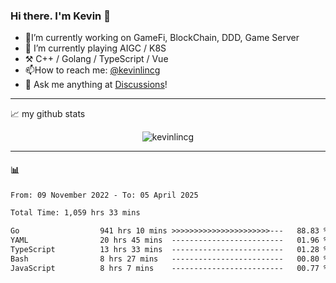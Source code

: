 ### Hi there. I'm Kevin 👋

- 🔭I’m currently working on GameFi, BlockChain, DDD, Game Server
- 🌱 I’m currently playing AIGC / K8S
-   :hammer_and_pick: C++ / Golang / TypeScript / Vue
- 📫How to reach me: [@kevinlincg](https://twitter.com/kevinlincg) 
-   :thought_balloon: Ask me anything at [Discussions](https://github.com/kevinlincg/kevinlincg/issues/new)!

---

📈 my github stats

<p align="center"> <img src="https://github-readme-stats-ouuan.vercel.app/api?username=kevinlincg&theme=dark&show_icons=true&count_private=true" alt="kevinlincg" />

---

#### :bar_chart: 

<!--START_SECTION:waka-->

```txt
From: 09 November 2022 - To: 05 April 2025

Total Time: 1,059 hrs 33 mins

Go                  941 hrs 10 mins >>>>>>>>>>>>>>>>>>>>>>---   88.83 %
YAML                20 hrs 45 mins  -------------------------   01.96 %
TypeScript          13 hrs 33 mins  -------------------------   01.28 %
Bash                8 hrs 27 mins   -------------------------   00.80 %
JavaScript          8 hrs 7 mins    -------------------------   00.77 %
```

<!--END_SECTION:waka-->
